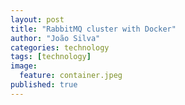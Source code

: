 ```yaml
---
layout: post
title: "RabbitMQ cluster with Docker"
author: "João Silva"
categories: technology
tags: [technology]
image:
  feature: container.jpeg
published: true
---
```


